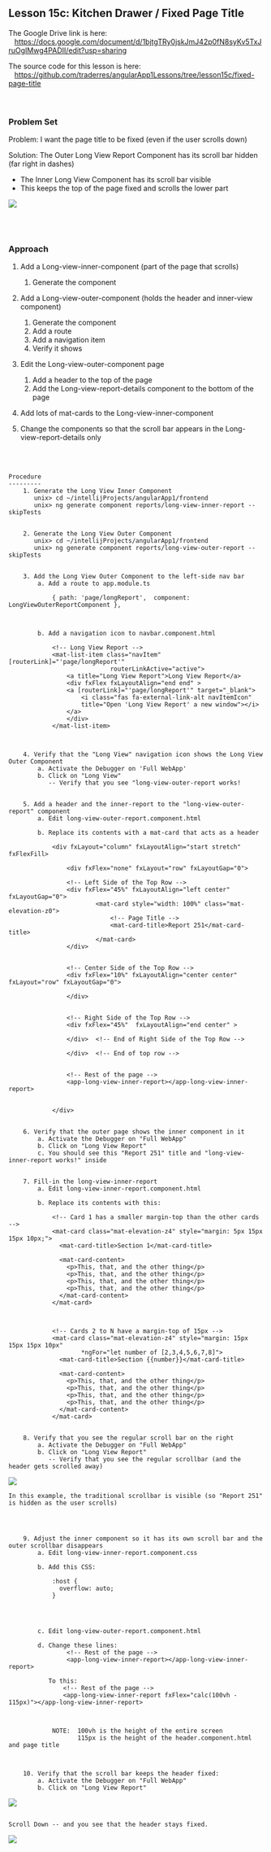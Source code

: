 Lesson 15c:  Kitchen Drawer / Fixed Page Title
-------------------------
The Google Drive link is here:<br>
&nbsp;&nbsp;&nbsp;https://docs.google.com/document/d/1bjtgTRy0jskJmJ42p0fN8syKv5TxJruOgIMwg4PADII/edit?usp=sharing
      

The source code for this lesson is here:<br>
&nbsp;&nbsp;&nbsp;https://github.com/traderres/angularApp1Lessons/tree/lesson15c/fixed-page-title
<br>
<br>
<br>

<h3> Problem Set </h3>

Problem: I want the page title to be fixed (even if the user scrolls down)<br>

Solution: The Outer Long View Report Component has its scroll bar hidden (far right in dashes)<br>  
- The Inner Long View Component has its scroll bar visible
- This keeps the top of the page fixed and scrolls the lower part

![](https://github.com/traderres/webClass/raw/angularAppLessons/learnAngular/lessons/images/lesson15c_image1.png)


<br>
<br>

<h3>Approach</h3>

1. Add a Long-view-inner-component (part of the page that scrolls)

   1. Generate the component  

1. Add a Long-view-outer-component (holds the header and inner-view component)

   1. Generate the component
   1. Add a route
   1. Add a navigation item
   1. Verify it shows  

1. Edit the Long-view-outer-component page

   1. Add a header to the top of the page
   1. Add the Long-view-report-details component to the bottom of the page  

1. Add lots of mat-cards to the Long-view-inner-component  

1. Change the components so that the scroll bar appears in the Long-view-report-details only


<br>
<br>

```
Procedure
---------
    1. Generate the Long View Inner Component
       unix> cd ~/intellijProjects/angularApp1/frontend
       unix> ng generate component reports/long-view-inner-report --skipTests


    2. Generate the Long View Outer Component
       unix> cd ~/intellijProjects/angularApp1/frontend
       unix> ng generate component reports/long-view-outer-report --skipTests


    3. Add the Long View Outer Component to the left-side nav bar
        a. Add a route to app.module.ts

            { path: 'page/longReport', 	component: LongViewOuterReportComponent },



        b. Add a navigation icon to navbar.component.html
            
            <!-- Long View Report -->
            <mat-list-item class="navItem" [routerLink]="'page/longReport'"
                            routerLinkActive="active">
                <a title="Long View Report">Long View Report</a>
                <div fxFlex fxLayoutAlign="end end" >
                <a [routerLink]="'page/longReport'" target="_blank">
                    <i class="fas fa-external-link-alt navItemIcon"
                    title="Open 'Long View Report' a new window"></i>
                </a>
                </div>
            </mat-list-item>



    4. Verify that the "Long View" navigation icon shows the Long View Outer Component
        a. Activate the Debugger on 'Full WebApp'
        b. Click on "Long View"
           -- Verify that you see "long-view-outer-report works!


    5. Add a header and the inner-report to the "long-view-outer-report" component
        a. Edit long-view-outer-report.component.html

        b. Replace its contents with a mat-card that acts as a header
            
            <div fxLayout="column" fxLayoutAlign="start stretch" fxFlexFill>
            
                <div fxFlex="none" fxLayout="row" fxLayoutGap="0">
            
                <!-- Left Side of the Top Row -->
                <div fxFlex="45%" fxLayoutAlign="left center" fxLayoutGap="0">
                        <mat-card style="width: 100%" class="mat-elevation-z0">
                            <!-- Page Title -->
                            <mat-card-title>Report 251</mat-card-title>
                        </mat-card>
                </div>
            
            
                <!-- Center Side of the Top Row -->
                <div fxFlex="10%" fxLayoutAlign="center center" fxLayout="row" fxLayoutGap="0">
            
                </div>
            
            
                <!-- Right Side of the Top Row -->
                <div fxFlex="45%"  fxLayoutAlign="end center" >
            
                </div> 	<!-- End of Right Side of the Top Row -->
            
                </div>  <!-- End of top row -->
            
            
                <!-- Rest of the page -->
                <app-long-view-inner-report></app-long-view-inner-report>
            
            
            </div>


    6. Verify that the outer page shows the inner component in it
        a. Activate the Debugger on "Full WebApp"
        b. Click on "Long View Report"
        c. You should see this "Report 251" title and "long-view-inner-report works!" inside


    7. Fill-in the long-view-inner-report
        a. Edit long-view-inner-report.component.html

        b. Replace its contents with this:
            
            <!-- Card 1 has a smaller margin-top than the other cards -->
            <mat-card class="mat-elevation-z4" style="margin: 5px 15px 15px 10px;">
              <mat-card-title>Section 1</mat-card-title>
            
              <mat-card-content>
                <p>This, that, and the other thing</p>
                <p>This, that, and the other thing</p>
                <p>This, that, and the other thing</p>
                <p>This, that, and the other thing</p>
              </mat-card-content>
            </mat-card>
            
            
            
            <!-- Cards 2 to N have a margin-top of 15px -->
            <mat-card class="mat-elevation-z4" style="margin: 15px 15px 15px 10px"
                    *ngFor="let number of [2,3,4,5,6,7,8]">
              <mat-card-title>Section {{number}}</mat-card-title>
            
              <mat-card-content>
                <p>This, that, and the other thing</p>
                <p>This, that, and the other thing</p>
                <p>This, that, and the other thing</p>
                <p>This, that, and the other thing</p>
              </mat-card-content>
            </mat-card>


    8. Verify that you see the regular scroll bar on the right
        a. Activate the Debugger on "Full WebApp"
        b. Click on "Long View Report"
           -- Verify that you see the regular scrollbar (and the header gets scrolled away)
```
![](https://lh6.googleusercontent.com/09j8h_ODMvMYKUN4IJfCWao1rkCwpClx5U8_mA_feFQ4-cLHzinIhCtu6caMd6qI34QiINGtuei4GjxYKgCVZAwyyMFfKVU2QcOrwzV-e7bySrtUzcls0pbAQ4Bx2_6VHPcaBLkn)
```
In this example, the traditional scrollbar is visible (so "Report 251" is hidden as the user scrolls)




    9. Adjust the inner component so it has its own scroll bar and the outer scrollbar disappears
        a. Edit long-view-inner-report.component.css

        b. Add this CSS:
            
            :host {
              overflow: auto;
            }




        c. Edit long-view-outer-report.component.html

        d. Change these lines:
                <!-- Rest of the page -->
                <app-long-view-inner-report></app-long-view-inner-report>

           To this:
               <!-- Rest of the page -->
               <app-long-view-inner-report fxFlex="calc(100vh - 115px)"></app-long-view-inner-report>

            
            
            NOTE:  100vh is the height of the entire screen
                   115px is the height of the header.component.html and page title



    10. Verify that the scroll bar keeps the header fixed:
        a. Activate the Debugger on "Full WebApp"
        b. Click on "Long View Report"
```
![](https://lh3.googleusercontent.com/rGJN58iM0YHEsERZz1IRy3gg5e2ZVPzbJ2cF_2uhVIFF861ij-M0lihL6PIYKELQNQhrq3bs8JWzZr3cu-sYIaS3l3NmpweiWBBv796pvWQShAemDDlhKByThLYJw4x7iVPQC5Py)
```

Scroll Down -- and you see that the header stays fixed.

```
![](https://lh3.googleusercontent.com/-561dZqcCC2AWyAqmXadkC_T6Cbpmilpnr-q6sXaMQ7lNZ-ydKVPDZVF7CUqudfQcasrPHP2HbP6LXe17GB3S4r1tf1JXXrvYJTWIR2lgdxQsg_D-gfJo2V4yfoqo7GEe-MPpUG8)
